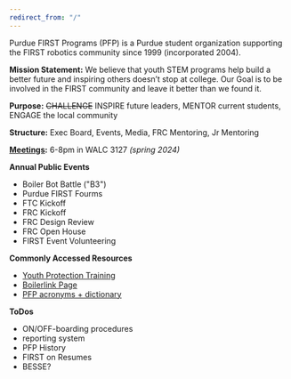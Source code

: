 ```yaml
---
redirect_from: "/"
---
```

Purdue FIRST Programs (PFP) is a Purdue student organization supporting the FIRST robotics community since 1999 (incorporated 2004).

**Mission Statement:** We believe that youth STEM programs help build a better future and inspiring others doesn’t stop at college. Our Goal is to be involved in the FIRST community and leave it better than we found it.

**Purpose:** ~~CHALLENGE~~ INSPIRE future leaders, MENTOR current students, ENGAGE the local community

**Structure:** Exec Board, Events, Media, FRC Mentoring, Jr Mentoring

**[Meetings](meetings.md):** 6-8pm in WALC 3127 *(spring 2024)*

**Annual Public Events**
- Boiler Bot Battle ("B3")
- Purdue FIRST Fourms
- FTC Kickoff
- FRC Kickoff
- FRC Design Review
- FRC Open House
- FIRST Event Volunteering

**Commonly Accessed Resources**
- [Youth Protection Training](YPT.md)
- [Boilerlink Page](https://boilerlink.purdue.edu/organization/purduefirstprograms/)
- [PFP acronyms + dictionary](dictionary.md)

**ToDos**
- ON/OFF-boarding procedures
- reporting system
- PFP History
- FIRST on Resumes
- BESSE?
